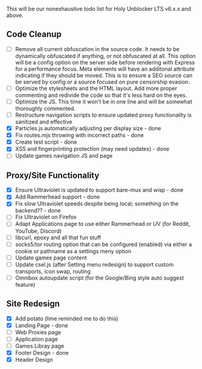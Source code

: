 This will be our nonexhaustive todo list for Holy Unblocker LTS v6.x.x and above.

## Code Cleanup

  - [ ] Remove all current obfuscation in the source code. It needs to be dynamically obfuscated if anything, or not obfuscated at all. This option will be a config option on the server side before rendering with Express for a performance focus. Meta elements will have an additonal attribute indicating if they should be moved. This is to ensure a SEO source can be served by config or a source focused on pure censorship evasion.
  - [ ] Optimize the stylesheets and the HTML layout. Add more proper commenting and redivide the code so that it's less hard on the eyes.
  - [ ] Optimize the JS. This time it won't be in one line and will be somewhat thoroughly commented.
  - [ ] Restructure navigation scripts to ensure updated proxy functionality is sanitized and effective
  - [x] Particles.js automatically adjusting per display size - done
  - [x] Fix routes.mjs throwing with incorrect paths - done
  - [x] Create test script - done
  - [x] XSS and fingerprinting protection (may need updates) - done
  - [ ] Update games navigation JS and page

## Proxy/Site Functionality
  - [x] Ensure Ultraviolet is updated to support bare-mux and wisp - done
  - [x] Add Rammerhead support - done
  - [x] Fix slow Ultraviolet speeds despite being local; something on the backend?? - done
  - [ ] Fix Ultraviolet on Firefox
  - [ ] Adapt Applications page to use either Rammerhead or UV (for Reddit, YouTube, Discord)
  - [ ] libcurl, epoxy and all that fun stuff 
  - [ ] socks5/tor routing option that can be configured (enabled) via either a cookie or pathname as a settings meny option
  - [ ] Update games page content
  - [ ] Update csel.js (after Setting menu redesign) to support custom transports, icon swap, routing
  - [ ] Omnibox autoupdate script (for the Google/Bing style auto suggest feature)

## Site Redesign
  - [x] Add potato (lime reminded me to do this)
  - [x] Landing Page - done
  - [ ] Web Proxies page
  - [ ] Application page
  - [ ] Games Libray page
  - [x] Footer Design - done
  - [x] Header Design
